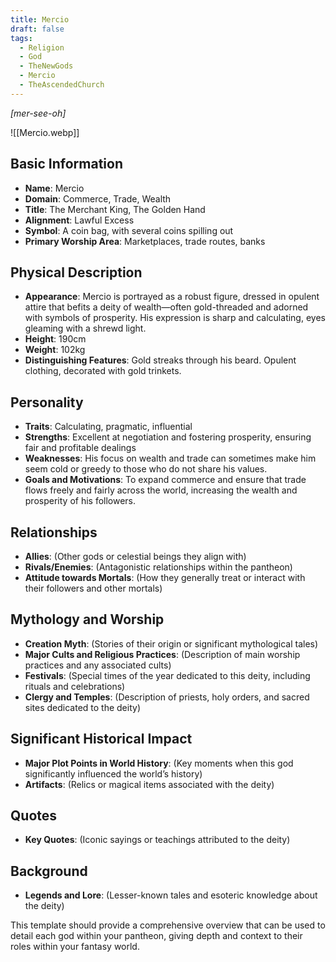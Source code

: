 ```yaml
---
title: Mercio
draft: false
tags:
  - Religion
  - God
  - TheNewGods
  - Mercio
  - TheAscendedChurch
---
```

*[mer-see-oh]*

![[Mercio.webp]]
## Basic Information

- **Name**: Mercio
- **Domain**:  Commerce, Trade, Wealth
- **Title**: The Merchant King, The Golden Hand
- **Alignment**: Lawful Excess
- **Symbol**: A coin bag, with several coins spilling out
- **Primary Worship Area**: Marketplaces, trade routes, banks

## Physical Description

- **Appearance**: Mercio is portrayed as a robust figure, dressed in opulent attire that befits a deity of wealth—often gold-threaded and adorned with symbols of prosperity. His expression is sharp and calculating, eyes gleaming with a shrewd light.
- **Height**: 190cm
- **Weight**: 102kg
- **Distinguishing Features**: Gold streaks through his beard. Opulent clothing, decorated with gold trinkets. 

## Personality

- **Traits**: Calculating, pragmatic, influential
- **Strengths**: Excellent at negotiation and fostering prosperity, ensuring fair and profitable dealings
- **Weaknesses**: His focus on wealth and trade can sometimes make him seem cold or greedy to those who do not share his values.
- **Goals and Motivations**: To expand commerce and ensure that trade flows freely and fairly across the world, increasing the wealth and prosperity of his followers.

## Relationships

- **Allies**: (Other gods or celestial beings they align with)
- **Rivals/Enemies**: (Antagonistic relationships within the pantheon)
- **Attitude towards Mortals**: (How they generally treat or interact with their followers and other mortals)

## Mythology and Worship

- **Creation Myth**: (Stories of their origin or significant mythological tales)
- **Major Cults and Religious Practices**: (Description of main worship practices and any associated cults)
- **Festivals**: (Special times of the year dedicated to this deity, including rituals and celebrations)
- **Clergy and Temples**: (Description of priests, holy orders, and sacred sites dedicated to the deity)

## Significant Historical Impact

- **Major Plot Points in World History**: (Key moments when this god significantly influenced the world’s history)
- **Artifacts**: (Relics or magical items associated with the deity)

## Quotes

- **Key Quotes**: (Iconic sayings or teachings attributed to the deity)

## Background

- **Legends and Lore**: (Lesser-known tales and esoteric knowledge about the deity)

This template should provide a comprehensive overview that can be used to detail each god within your pantheon, giving depth and context to their roles within your fantasy world.